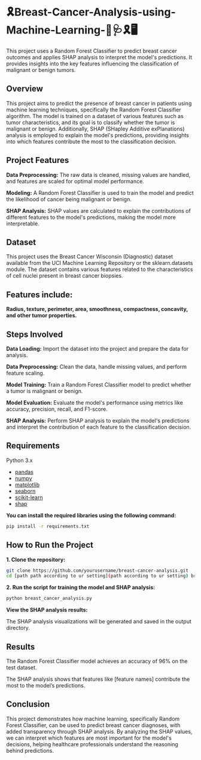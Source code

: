 # 🎗Breast-Cancer-Analysis-using-Machine-Learning-💊🩺🎗🖥
This project uses a Random Forest Classifier to predict breast cancer outcomes and applies SHAP analysis to interpret the model's predictions. It provides insights into the key features influencing the classification of malignant or benign tumors.

## Overview
This project aims to predict the presence of breast cancer in patients using machine learning techniques, specifically the Random Forest Classifier algorithm. The model is trained on a dataset of various features such as tumor characteristics, and its goal is to classify whether the tumor is malignant or benign. Additionally, SHAP (SHapley Additive exPlanations) analysis is employed to explain the model's predictions, providing insights into which features contribute the most to the classification decision.

## Project Features
**Data Preprocessing:** The raw data is cleaned, missing values are handled, and features are scaled for optimal model performance.

**Modeling:** A Random Forest Classifier is used to train the model and predict the likelihood of cancer being malignant or benign.

**SHAP Analysis:** SHAP values are calculated to explain the contributions of different features to the model's predictions, making the model more interpretable.

## Dataset
This project uses the Breast Cancer Wisconsin (Diagnostic) dataset available from the UCI Machine Learning Repository or the sklearn.datasets module. The dataset contains various features related to the characteristics of cell nuclei present in breast cancer biopsies.

## Features include:

**Radius, texture, perimeter, area, smoothness, compactness, concavity, and other tumor properties.**

## Steps Involved
**Data Loading:** Import the dataset into the project and prepare the data for analysis.

**Data Preprocessing:** Clean the data, handle missing values, and perform feature scaling.

**Model Training:** Train a Random Forest Classifier model to predict whether a tumor is malignant or benign.

**Model Evaluation:** Evaluate the model's performance using metrics like accuracy, precision, recall, and F1-score.

**SHAP Analysis:** Perform SHAP analysis to explain the model's predictions and interpret the contribution of each feature to the classification decision.

## Requirements

Python 3.x
- [pandas](pandas)
- [numpy](numpy)
- [matplotlib](matplotlib)
- [seaborn](seaborn)
- [scikit-learn](scikit-learn)
- [shap](shap)

**You can install the required libraries using the following command:**
```bash
pip install -r requirements.txt
```

## How to Run the Project
**1. Clone the repository:**
```bash
git clone https://github.com/yourusername/breast-cancer-analysis.git
cd [path path according to ur setting](path according to ur setting) breast-cancer-analysis
```
**2. Run the script for training the model and SHAP analysis:**
```bash
python breast_cancer_analysis.py
```

**View the SHAP analysis results:**

The SHAP analysis visualizations will be generated and saved in the output directory.

## Results
The Random Forest Classifier model achieves an accuracy of 96% on the test dataset.

The SHAP analysis shows that features like [feature names] contribute the most to the model’s predictions.

## Conclusion
This project demonstrates how machine learning, specifically Random Forest Classifier, can be used to predict breast cancer diagnoses, with added transparency through SHAP analysis. By analyzing the SHAP values, we can interpret which features are most important for the model's decisions, helping healthcare professionals understand the reasoning behind predictions.
